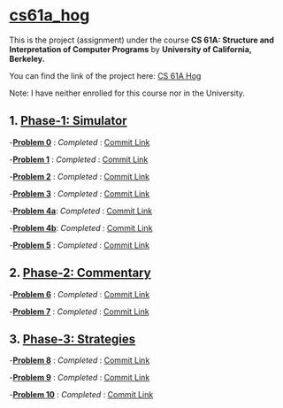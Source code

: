 # [cs61a_hog](https://cs61a.org/)

This is the project (assignment) under the course **CS 61A: Structure and Interpretation of Computer Programs** by **University of California, Berkeley.**

You can find the link of the project here: [CS 61A Hog](https://cs61a.org/proj/hog/)

Note: I have neither enrolled for this course nor in the University.



 ## 1. [Phase-1: Simulator](https://cs61a.org/proj/hog/#phase-1-simulator)
 -[**Problem 0**](https://cs61a.org/proj/hog/#problem-0-0-pt)   : _Completed_ : [Commit Link](https://github.com/skad00sh/cs61a_hog/commit/3276153436cfe75e12d3d73aa306f0488ccc0c33)
 
 -[**Problem 1**](https://cs61a.org/proj/hog/#problem-1-2-pt)   : _Completed_ : [Commit Link](https://github.com/skad00sh/cs61a_hog/commit/3276153436cfe75e12d3d73aa306f0488ccc0c33)
 
 -[**Problem 2**](https://cs61a.org/proj/hog/#problem-2-1-pt)   : _Completed_ : [Commit Link](https://github.com/skad00sh/cs61a_hog/commit/2ba5d8a2be03c727dcb58c7ba10a6c9348c1ecd8)
 
 -[**Problem 3**](https://cs61a.org/proj/hog/#problem-3-2-pt)   : _Completed_ : [Commit Link](https://github.com/skad00sh/cs61a_hog/commit/e8ddc88c739bf6d6d992f39a4f6984d9bbcd6c9a)
  
 -[**Problem 4a**](https://cs61a.org/proj/hog/#problem-4a-1-pt): _Completed_ : [Commit Link](https://github.com/skad00sh/cs61a_hog/commit/d5f52aa6c94b57404468d45651c0994c225987c1)
 
 -[**Problem 4b**](https://cs61a.org/proj/hog/#problem-4b-1-pt): _Completed_ : [Commit Link](https://github.com/skad00sh/cs61a_hog/commit/c25217debec89224c82b941442c22ad33f1acd14)

 -[**Problem 5**](https://cs61a.org/proj/hog/#problem-5-3-pt) :  _Completed_  : [Commit Link](https://github.com/skad00sh/cs61a_hog/commit/03f52f44c662a24574aec47bf7fd3fd985e16a6e)
 
 
  ## 2. [Phase-2: Commentary](https://cs61a.org/proj/hog/#phase-2-commentary)
   -[**Problem 6**](https://cs61a.org/proj/hog/#problem-6-2-pt)   : _Completed_ : [Commit Link](https://github.com/skad00sh/cs61a_hog/commit/e91ea8bf687813d80836e775e6e12467f8307ecd)
   
   -[**Problem 7**](https://cs61a.org/proj/hog/#problem-7-3-pt)   : _Completed_ : [Commit Link](https://github.com/skad00sh/cs61a_hog/commit/7249fafff193745b462cc18890d3a6beee609c8d)

  ## 3. [Phase-3: Strategies](https://cs61a.org/proj/hog/#phase-3-strategies)   
   -[**Problem 8**](https://cs61a.org/proj/hog/#problem-8-2-pt)   : _Completed_ : [Commit Link](https://github.com/skad00sh/cs61a_hog/commit/1a6b22e7231f6160e290fca0a4dc37b0e6d5c8d2)
   
   -[**Problem 9**](https://cs61a.org/proj/hog/#problem-9-2-pt)   : _Completed_ : [Commit Link](https://github.com/skad00sh/cs61a_hog/commit/966d528001535372262359563c79632152dcfd8a)
   
   -[**Problem 10**](https://cs61a.org/proj/hog/#problem-10-1-pt)   : _Completed_ : [Commit Link](https://github.com/skad00sh/cs61a_hog/commit/ee3a82256866f94690f9a235dc1f34190d8e45eb)

